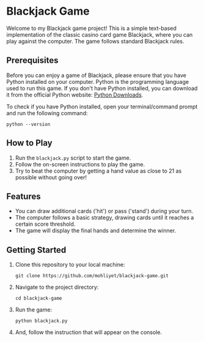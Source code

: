# Blackjack Game

Welcome to my Blackjack game project! This is a simple text-based implementation of the classic casino card game Blackjack, where you can play against the computer. The game follows standard Blackjack rules.

## Prerequisites

Before you can enjoy a game of Blackjack, please ensure that you have Python installed on your computer. Python is the programming language used to run this game. If you don't have Python installed, you can download it from the official Python website: [Python Downloads](https://www.python.org/downloads/).

To check if you have Python installed, open your terminal/command prompt and run the following command:

`python --version`

## How to Play

1. Run the `blackjack.py` script to start the game.
2. Follow the on-screen instructions to play the game.
3. Try to beat the computer by getting a hand value as close to 21 as possible without going over!

## Features

- You can draw additional cards ('hit') or pass ('stand') during your turn.
- The computer follows a basic strategy, drawing cards until it reaches a certain score threshold.
- The game will display the final hands and determine the winner.

## Getting Started

1. Clone this repository to your local machine:

   `git clone https://github.com/mohliyet/blackjack-game.git`
2. Navigate to the project directory:

   `cd blackjack-game`
3. Run the game:

   `python blackjack.py`
4. And, follow the instruction that will appear on the console.
